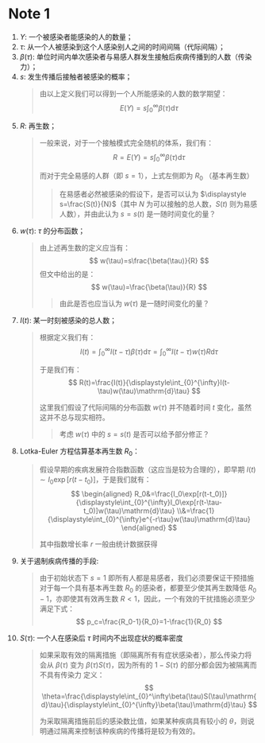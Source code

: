 # Note 1

1. $Y$: 一个被感染者能感染的人的数量；
2. $\tau$: 从一个人被感染到这个人感染别人之间的时间间隔（代际间隔）；
3. $\beta(\tau)$: 单位时间内单次感染者与易感人群发生接触后疾病传播到的人数（传染力）；
4. $s$: 发生传播后接触者被感染的概率；
    > 由以上定义我们可以得到一个人所能感染的人数的数学期望：
        $$
            E(Y)=s\int_{0}^\infty\beta(\tau)\mathrm{d}\tau
        $$
5. $R$: 再生数；
    > 一般来说，对于一个接触模式完全随机的体系，我们有：
        $$
            R=E(Y)=s\int_{0}^{\infty}\beta(\tau)\mathrm{d}\tau
        $$
    >
    > 而对于完全易感的人群（即 $s=1$），上式左侧即为 $R_0$ （基本再生数）
    >> 在易感者必然被感染的假设下，是否可以认为 $\displaystyle s=\frac{S(t)}{N}$（其中 $N$ 为可以接触的总人数，$S(t)$ 则为易感人数），并由此认为 $s=s(t)$ 是一随时间变化的量？
6. $w(\tau)$: $\tau$ 的分布函数；
    > 由上述再生数的定义应当有：
        $$
            w(\tau)=s\frac{\beta(\tau)}{R}
        $$
    > 但文中给出的是：
        $$
            w(\tau)=\frac{\beta(\tau)}{R}
        $$
    >> 由此是否也应当认为 $\displaystyle w(\tau)$ 是一随时间变化的量？
7. $I(t)$: 某一时刻被感染的总人数；
    > 根据定义我们有：
        $$
            I(t)=\int_{0}^{\infty}I(t-\tau)\beta(\tau)\mathrm{d}\tau=\int_{0}^{\infty}I(t-\tau)w(\tau)R\mathrm{d}\tau
        $$
    >
    > 于是我们有：
        $$
            R(t)=\frac{I(t)}{\displaystyle\int_{0}^{\infty}I(t-\tau)w(\tau)\mathrm{d}\tau}
        $$
    >
    > 这里我们假设了代际间隔的分布函数 $w(\tau)$ 并不随着时间 $t$ 变化，虽然这并不总与现实相符。
    >> 考虑 $w(\tau)$ 中的 $s=s(t)$ 是否可以给予部分修正？
8. Lotka-Euler 方程估算基本再生数 $R_0$：
    > 假设早期的疾病发展符合指数函数（这应当是较为合理的），即早期 $I(t)\sim I_0\exp[r(t-t_0)]$，于是我们就有：
        $$
        \begin{aligned}
            R_0&=\frac{I_0\exp[r(t-t_0)]}{\displaystyle\int_{0}^{\infty}I_0\exp[r(t-\tau-t_0)]w(\tau)\mathrm{d}\tau}
            \\&=\frac{1}{\displaystyle\int_{0}^{\infty}e^{-r\tau}w(\tau)\mathrm{d}\tau}
        \end{aligned}
        $$
    >
    > 其中指数增长率 $r$ 一般由统计数据获得
9. 关于遏制疾病传播的手段:
    > 由于初始状态下 $s=1$ 即所有人都是易感者，我们必须要保证干预措施对于每一个具有基本再生数 $R_0$ 的感染者，都要至少使其再生数降低 $R_0-1$，亦即使其有效再生数 $R<1$，因此，一个有效的干扰措施必须至少满足下式：
        $$
            p_c=\frac{R_0-1}{R_0}=1-\frac{1}{R_0}
        $$
10. $S(\tau)$: 一个人在感染后 $\tau$ 时间内不出现症状的概率密度
    > 如果采取有效的隔离措施（即隔离所有有症状感染者），那么传染力将会从 $\beta(\tau)$ 变为 $\beta(\tau)S(\tau)$，因为所有的 $1-S(\tau)$ 的部分都会因为被隔离而不具有传染力
    > 定义：
        $$
            \theta=\frac{\displaystyle\int_{0}^\infty\beta(\tau)S(\tau)\mathrm{d}\tau}{\displaystyle\int_{0}^{\infty}\beta(\tau)\mathrm{d}\tau}
        $$
    >
    > 为采取隔离措施前后的感染数比值，如果某种疾病具有较小的 $\theta$，则说明通过隔离来控制该种疾病的传播将是较为有效的。
